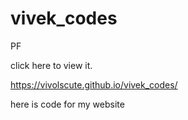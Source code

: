 # vivek_codes
PF


click here to view it.

https://vivolscute.github.io/vivek_codes/

here is code for my website
